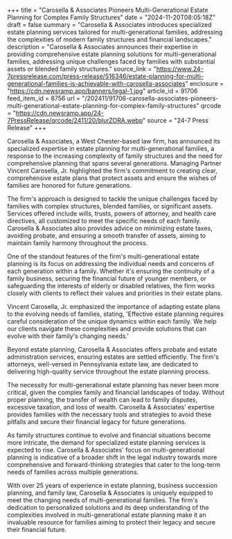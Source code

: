 +++
title = "Carosella & Associates Pioneers Multi-Generational Estate Planning for Complex Family Structures"
date = "2024-11-20T08:05:18Z"
draft = false
summary = "Carosella & Associates introduces specialized estate planning services tailored for multi-generational families, addressing the complexities of modern family structures and financial landscapes."
description = "Carosella & Associates announces their expertise in providing comprehensive estate planning solutions for multi-generational families, addressing unique challenges faced by families with substantial assets or blended family structures."
source_link = "https://www.24-7pressrelease.com/press-release/516346/estate-planning-for-multi-generational-families-is-achievable-with-carosella-associates"
enclosure = "https://cdn.newsramp.app/banners/legal-1.jpg"
article_id = 91706
feed_item_id = 8756
url = "/202411/91706-carosella-associates-pioneers-multi-generational-estate-planning-for-complex-family-structures"
qrcode = "https://cdn.newsramp.app/24-7PressRelease/qrcode/2411/20/blurZORA.webp"
source = "24-7 Press Release"
+++

<p>Carosella & Associates, a West Chester-based law firm, has announced its specialized expertise in estate planning for multi-generational families, a response to the increasing complexity of family structures and the need for comprehensive planning that spans several generations. Managing Partner Vincent Carosella, Jr. highlighted the firm's commitment to creating clear, comprehensive estate plans that protect assets and ensure the wishes of families are honored for future generations.</p><p>The firm's approach is designed to tackle the unique challenges faced by families with complex structures, blended families, or significant assets. Services offered include wills, trusts, powers of attorney, and health care directives, all customized to meet the specific needs of each family. Carosella & Associates also provides advice on minimizing estate taxes, avoiding probate, and ensuring a smooth transfer of assets, aiming to maintain family harmony throughout the process.</p><p>One of the standout features of the firm's multi-generational estate planning is its focus on addressing the individual needs and concerns of each generation within a family. Whether it's ensuring the continuity of a family business, securing the financial future of younger members, or safeguarding the interests of elderly or disabled relatives, the firm works closely with clients to reflect their values and priorities in their estate plans.</p><p>Vincent Carosella, Jr. emphasized the importance of adapting estate plans to the evolving needs of families, stating, 'Effective estate planning requires careful consideration of the unique dynamics within each family. We help our clients navigate these complexities and provide solutions that can evolve with their family's changing needs.'</p><p>Beyond estate planning, Carosella & Associates offers probate and estate administration services, ensuring estates are settled efficiently. The firm's attorneys, well-versed in Pennsylvania estate law, are dedicated to delivering high-quality service throughout the estate planning process.</p><p>The necessity for multi-generational estate planning has never been more critical, given the complex family and financial landscapes of today. Without proper planning, the transfer of wealth can lead to family disputes, excessive taxation, and loss of wealth. Carosella & Associates' expertise provides families with the necessary tools and strategies to avoid these pitfalls and secure their financial legacy for future generations.</p><p>As family structures continue to evolve and financial situations become more intricate, the demand for specialized estate planning services is expected to rise. Carosella & Associates' focus on multi-generational planning is indicative of a broader shift in the legal industry towards more comprehensive and forward-thinking strategies that cater to the long-term needs of families across multiple generations.</p><p>With over 25 years of experience in estate planning, business succession planning, and family law, Carosella & Associates is uniquely equipped to meet the changing needs of multi-generational families. The firm's dedication to personalized solutions and its deep understanding of the complexities involved in multi-generational estate planning make it an invaluable resource for families aiming to protect their legacy and secure their financial future.</p>